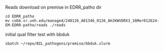 
Reads download on premise in EDRR_patho dir
```
cd EDRR_patho
mv cobb.sr.unh.edu/managed/240126_A01346_0126_AHJKWVDRX3_16Mer012624-EM-EDRR-patho/reads ./reads
```
initial qual filter test with bbduk
```
sbatch ~/repo/BIL_pathogens/premise/bbduk.slurm
```
